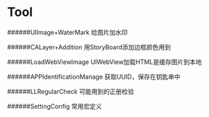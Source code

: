 # Tool

######UIImage+WaterMark
给图片加水印

######CALayer+Addition
用StoryBoard添加边框颜色用到

######LoadWebViewImage
UIWebView加载HTML是缓存图片到本地

######APPIdentificationManage
获取UUID，保存在钥匙串中

######LLRegularCheck
可能用到的正册检验

######SettingConfig
常用宏定义
